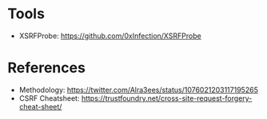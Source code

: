 # Tools

- XSRFProbe: https://github.com/0xInfection/XSRFProbe

# References

- Methodology: https://twitter.com/Alra3ees/status/1076021203117195265
- CSRF Cheatsheet: https://trustfoundry.net/cross-site-request-forgery-cheat-sheet/
